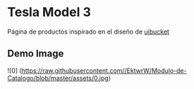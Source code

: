 # Tesla Model 3

Página de productos inspirado en el diseño de [uibucket](https://www.instagram.com/uibucket/)

## Demo Image

![0]
(https://raw.githubusercontent.com//EktwrW/Modulo-de-Catalogo/blob/master/assets/0.jpg)
